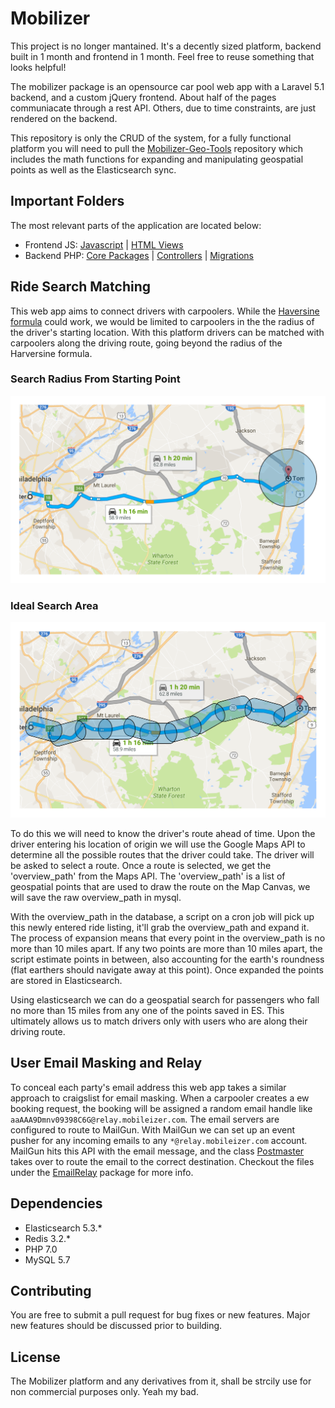 # Mobilizer

This project is no longer mantained. It's a decently sized platform, backend built in 1 month and frontend in 1 month. Feel free to reuse something that looks helpful!

The mobilizer package is an opensource car pool web app with a Laravel 5.1 backend, and a custom jQuery frontend. About half of the pages communiacate through a rest API. Others, due to time constraints, are just rendered on the backend. 

This repository is only the CRUD of the system, for a fully functional platform you will need to pull the [Mobilizer-Geo-Tools](https://github.com/the-invisible-man/mobilizer-geo-tools) repository which includes the math functions for expanding and manipulating geospatial points as well as the Elasticsearch sync.

## Important Folders
The most relevant parts of the application are located below:
* Frontend JS: [Javascript](https://github.com/the-invisible-man/mobilizer/tree/master/public/js/mobilizer) | [HTML Views](https://github.com/the-invisible-man/mobilizer/tree/master/resources/views)
* Backend PHP: [Core Packages](https://github.com/the-invisible-man/mobilizer/tree/master/app/Lib/Packages) | [Controllers](https://github.com/the-invisible-man/mobilizer/tree/master/app/Http/Controllers) | [Migrations](https://github.com/the-invisible-man/mobilizer/tree/master/database/migrations)

## Ride Search Matching
This web app aims to connect drivers with carpoolers. While the [Haversine formula](https://en.wikipedia.org/wiki/Haversine_formula) could work, we would be limited to carpoolers in the the radius of the driver's starting location. With this platform drivers can be matched with carpoolers along the driving route, going beyond the radius of the Harversine formula.

### Search Radius From Starting Point
![alt tex](https://raw.githubusercontent.com/the-invisible-man/mobilizer/master/map%20-%20Page%201%20(1).png "Haversine")

### Ideal Search Area
![alt tex](https://raw.githubusercontent.com/the-invisible-man/mobilizer/master/map%20-%20Page%201.png "Custom")

To do this we will need to know the driver's route ahead of time. Upon the driver entering his location of origin we will use the Google Maps API to determine all the possible routes that the driver could take. The driver will be asked to select a route. Once a route is selected, we get the 'overview_path' from the Maps API. The 'overview_path' is a list of geospatial points that are used to draw the route on the Map Canvas, we will save the raw overview_path in mysql. 

With the overview_path in the database, a script on a cron job will pick up this newly entered ride listing, it'll grab the overview_path and expand it. The process of expansion means that every point in the overview_path is no more than 10 miles apart. If any two points are more than 10 miles apart, the script estimate points in between, also accounting for the earth's roundness (flat earthers should navigate away at this point). Once expanded the points are stored in Elasticsearch.

Using elasticsearch we can do a geospatial search for passengers who fall no more than 15 miles from any one of the points saved in ES. This ultimately allows us to match drivers only with users who are along their driving route.

## User Email Masking and Relay
To conceal each party's email address this web app takes a similar approach to craigslist for email masking. When a carpooler creates a ew booking request, the booking will be assigned a random email handle like `aaAAA9Dmnv09398C6G@relay.mobileizer.com`. The email servers are configured to route to MailGun. With MailGun we can set up an event pusher for any incoming emails to any `*@relay.mobileizer.com` account. MailGun hits this API with the email message, and the class [Postmaster](https://github.com/the-invisible-man/mobilizer/blob/master/app/Lib/Packages/EmailRelay/Postmaster.php) takes over to route the email to the correct destination. Checkout the files under the [EmailRelay](https://github.com/the-invisible-man/mobilizer/tree/master/app/Lib/Packages/EmailRelay) package for more info.

## Dependencies

* Elasticsearch 5.3.*
* Redis 3.2.*
* PHP 7.0
* MySQL 5.7

## Contributing

You are free to submit a pull request for bug fixes or new features. Major new features should be discussed prior to building.

## License

The Mobilizer platform and any derivatives from it, shall be strcily use for non commercial purposes only. Yeah my bad.
